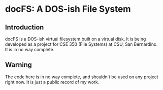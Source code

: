 # docFS: A DOS-ish File System

## Introduction

docFS is a DOS-ish virtual filesystem built on a virtual disk. It is being developed as a project for CSE 350 (File Systems) at CSU, San Bernardino. It is in no way complete.

## Warning

The code here is in no way complete, and shouldn't be used on any project right now. It is just a public record of my work.